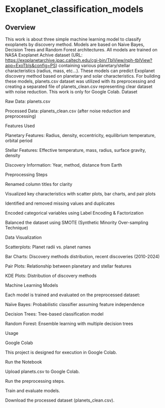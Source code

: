 # Exoplanet_classification_models
## Overview
This work is about three simple machine learning model to classify exoplanets by discovery method. Models are based on Naive Bayes, Decision Trees and Random Forest architectures. All models are trained on NASA Exoplanet Achive dataset (URL: https://exoplanetarchive.ipac.caltech.edu/cgi-bin/TblView/nph-tblView?app=ExoTbls&config=PS) containing various planetary/stellar characteristics (radius, mass, etc...). These models can predict Exoplanet discovery method based on planetary and solar characteristics. For building these models, planets.csv dataset was utilized with its preprocessing and creating a separated file of planets_clean.csv representing clear dataset with noise reduction. This work is only for Google Colab.
Dataset

Raw Data: planets.csv

Processed Data: planets_clean.csv (after noise reduction and preprocessing)

Features Used

Planetary Features: Radius, density, eccentricity, equilibrium temperature, orbital period

Stellar Features: Effective temperature, mass, radius, surface gravity, density

Discovery Information: Year, method, distance from Earth

Preprocessing Steps

Renamed column titles for clarity

Visualized key characteristics with scatter plots, bar charts, and pair plots

Identified and removed missing values and duplicates

Encoded categorical variables using Label Encoding & Factorization

Balanced the dataset using SMOTE (Synthetic Minority Over-sampling Technique)

Data Visualization

Scatterplots: Planet radii vs. planet names

Bar Charts: Discovery methods distribution, recent discoveries (2010-2024)

Pair Plots: Relationship between planetary and stellar features

KDE Plots: Distribution of discovery methods

Machine Learning Models

Each model is trained and evaluated on the preprocessed dataset:

Naïve Bayes: Probabilistic classifier assuming feature independence

Decision Trees: Tree-based classification model

Random Forest: Ensemble learning with multiple decision trees

Usage

Google Colab

This project is designed for execution in Google Colab.

Run the Notebook

Upload planets.csv to Google Colab.

Run the preprocessing steps.

Train and evaluate models.

Download the processed dataset (planets_clean.csv).
